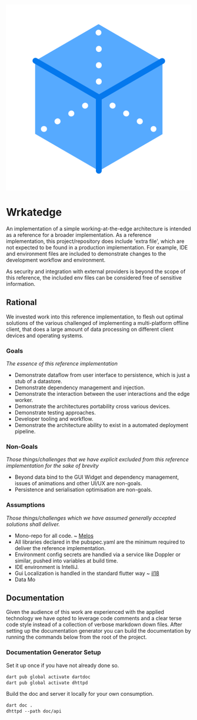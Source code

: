 ![repo_icon](https://github.com/rayk/wrkateedge/blob/master/doc/atedgeicon.png)
# Wrkatedge

An implementation of a simple working-at-the-edge architecture is intended as a reference for a broader implementation. As
a reference implementation, this project/repository does include 'extra file', which are not expected to be found in 
a production implementation. For example, IDE and environment files are included to demonstrate changes to the
development workflow and environment.

As security and integration with external providers is beyond the scope of this reference, the included env files can be
considered free of sensitive information. 

## Rational

We invested work into this reference implementation, to flesh out optimal solutions of the various challenged of
implementing a multi-platform offline client, that does a large amount of data processing on different client devices
and operating systems.

### Goals
_The essence of this reference implementation_

- Demonstrate dataflow from user interface to persistence, which is just a stub of a datastore.
- Demonstrate dependency management and injection.
- Demonstrate the interaction between the user interactions and the edge worker.
- Demonstrate the architectures portability cross various devices.
- Demonstrate testing approaches.
- Developer tooling and workflow.
- Demonstrate the architecture ability to exist in a automated deployment pipeline.

### Non-Goals
_Those things/challenges that we have explicit excluded from this reference implementation for the sake of brevity_

- Beyond data bind to the GUI Widget and dependency management, issues of animations and other UI/UX are non-goals.  
- Persistence and serialisation optimisation are non-goals.

### Assumptions
_Those things/challenges which we have assumed generally accepted solutions shall deliver._

- Mono-repo for all code. ~ [Melos](https://melos.invertase.dev/)
- All libraries declared in the pubspec.yaml are the minimum required to deliver the reference implementation.
- Environment config secrets are handled via a service like Doppler or similar, pushed into variables at build time.
- IDE environment is IntelliJ.
- Gui Localization is handled in the standard flutter way ~ [il18](https://docs.flutter.dev/accessibility-and-localization/internationalization)
- Data Mo

## Documentation

Given the audience of this work are experienced with the applied technology we have opted to leverage code comments 
and a clear terse code style instead of a collection of verbose markdown down files. After setting up the documentation
generator you can build the documentation by running the commands below from the root of the project.

### Documentation Generator Setup

Set it up once if you have not already done so.
```shell
dart pub global activate dartdoc
dart pub global activate dhttpd
```
Build the doc and server it locally for your own consumption.
```shell
dart doc .
dhttpd --path doc/api
```
